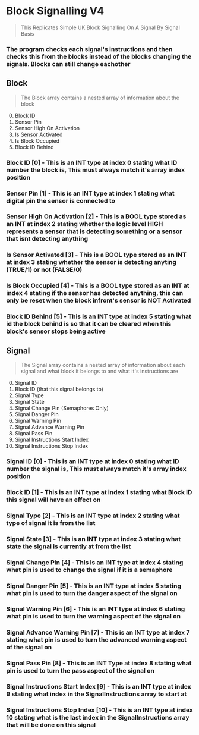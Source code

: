 # Block Signalling V4
> This Replicates Simple UK Block Signalling On A Signal By Signal Basis

### The program checks each signal's instructions and then checks this from the blocks instead of the blocks changing the signals. Blocks can still change eachother



## Block
>The Block array contains a nested array of information about the block

0. Block ID
1. Sensor Pin
2. Sensor High On Activation
3. Is Sensor Activated
4. Is Block Occupied
5. Block ID Behind


### **Block ID [0]** - This is an **INT** type at index **0** stating what ID number the block is, This must always match it's array index position

### **Sensor Pin [1]** - This is an **INT** type at index **1** stating what digital pin the sensor is connected to

### **Sensor High On Activation [2]** - This is a **BOOL** type stored as an **INT** at index **2** stating whether the logic level HIGH represents a sensor that is detecting something or a sensor that isnt detecting anything

### **Is Sensor Activated [3]** - This is a **BOOL** type stored as an **INT** at index **3** stating whether the sensor is detecting anyting **(TRUE/1)** or not **(FALSE/0)**

### **Is Block Occupied [4]** - This is a **BOOL** type stored as an **INT** at index **4** stating if the sensor has detected anything, this can only be reset when the block infront's sensor is **NOT Activated**

### **Block ID Behind [5]** - This is an **INT** type at index **5** stating what id the block behind is so that it can be cleared when this block's sensor stops being active

## Signal
>The Signal array contains a nested array of information about each signal and what block it belongs to and what it's instructions are

0. Signal ID
1. Block ID (that this signal belongs to)
2. Signal Type
3. Signal State
4. Signal Change Pin (Semaphores Only)
5. Signal Danger Pin
6. Signal Warning Pin
7. Signal Advance Warning Pin
8. Signal Pass Pin
9. Signal Instructions Start Index
10. Signal Instructions Stop Index

### **Signal ID [0]** - This is an **INT** type at index **0** stating what ID number the signal is, This must always match it's array index position

### **Block ID [1]** - This is an **INT** type at index **1** stating what Block ID this signal will have an effect on 

### **Signal Type [2]** - This is an **INT** type at index **2** stating what type of signal it is from the list

### **Signal State [3]** - This is an **INT** type at index **3** stating what state the signal is currently at from the list

### **Signal Change Pin [4]** - This is an **INT** type at index **4** stating what pin is used to change the signal if it is a semaphore

### **Signal Danger Pin [5]** - This is an **INT** type at index **5** stating what pin is used to turn the danger aspect of the signal on

### **Signal Warning Pin [6]** - This is an **INT** type at index **6** stating what pin is used to turn the warning aspect of the signal on

### **Signal Advance Warning Pin [7]** - This is an **INT** type at index **7** stating what pin is used to turn the advanced warning aspect of the signal on

### **Signal Pass Pin [8]** - This is an **INT** Type at index **8** stating what pin is used to turn the pass aspect of the signal on

### **Signal Instructions Start Index [9]** - This is an **INT** type at index **9** stating what index in the SignalInstructions array to start at 

### **Signal Instructions Stop Index [10]** - This is an **INT** type at index **10** stating what is the last index in the SignalInstructions array that will be done on this signal